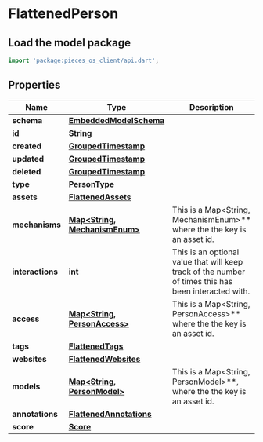 # FlattenedPerson

## Load the model package
```dart
import 'package:pieces_os_client/api.dart';
```

## Properties
Name | Type | Description | Notes
------------ | ------------- | ------------- | -------------
**schema** | [**EmbeddedModelSchema**](EmbeddedModelSchema) |  | [optional] 
**id** | **String** |  | 
**created** | [**GroupedTimestamp**](GroupedTimestamp) |  | 
**updated** | [**GroupedTimestamp**](GroupedTimestamp) |  | 
**deleted** | [**GroupedTimestamp**](GroupedTimestamp) |  | [optional] 
**type** | [**PersonType**](PersonType) |  | 
**assets** | [**FlattenedAssets**](FlattenedAssets) |  | [optional] 
**mechanisms** | [**Map\<String, MechanismEnum\>**](MechanismEnum) | This is a Map\<String, MechanismEnum\>** where the the key is an asset id. | [optional] [default to const {}]
**interactions** | **int** | This is an optional value that will keep track of the number of times this has been interacted with. | [optional] 
**access** | [**Map\<String, PersonAccess\>**](PersonAccess) | This is a Map\<String, PersonAccess\>** where the the key is an asset id. | [optional] [default to const {}]
**tags** | [**FlattenedTags**](FlattenedTags) |  | [optional] 
**websites** | [**FlattenedWebsites**](FlattenedWebsites) |  | [optional] 
**models** | [**Map\<String, PersonModel\>**](PersonModel) | This is a Map\<String, PersonModel\>**, where the the key is an asset id. | [optional] [default to const {}]
**annotations** | [**FlattenedAnnotations**](FlattenedAnnotations) |  | [optional] 
**score** | [**Score**](Score) |  | [optional] 




